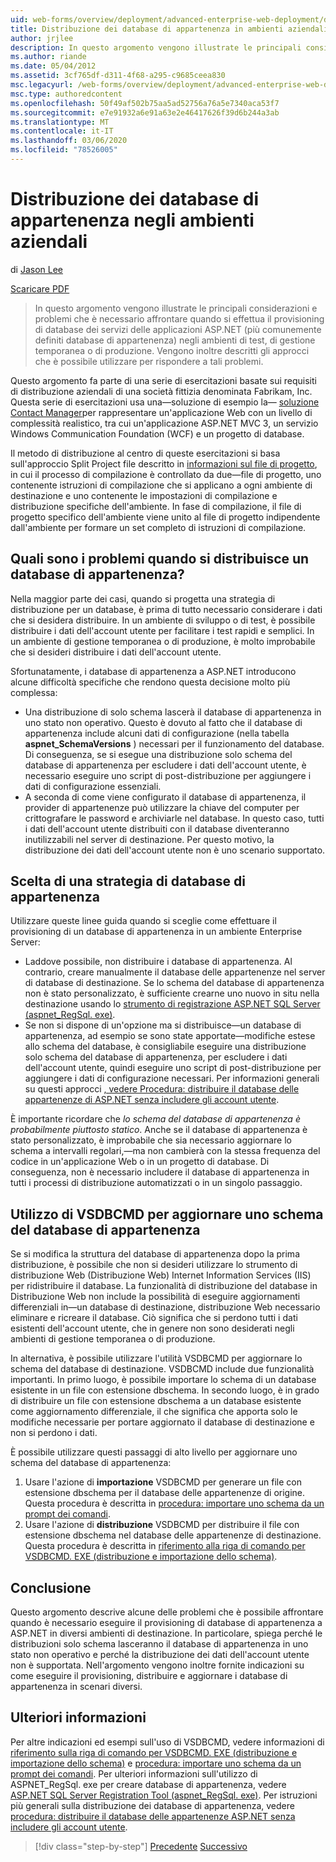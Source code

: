 ```yaml
---
uid: web-forms/overview/deployment/advanced-enterprise-web-deployment/deploying-membership-databases-to-enterprise-environments
title: Distribuzione dei database di appartenenza in ambienti aziendali | Microsoft Docs
author: jrjlee
description: In questo argomento vengono illustrate le principali considerazioni e problemi che è necessario affrontare quando si effettua il provisioning dei database dei servizi delle applicazioni ASP.NET (più comuni...
ms.author: riande
ms.date: 05/04/2012
ms.assetid: 3cf765df-d311-4f68-a295-c9685ceea830
msc.legacyurl: /web-forms/overview/deployment/advanced-enterprise-web-deployment/deploying-membership-databases-to-enterprise-environments
msc.type: authoredcontent
ms.openlocfilehash: 50f49af502b75aa5ad52756a76a5e7340aca53f7
ms.sourcegitcommit: e7e91932a6e91a63e2e46417626f39d6b244a3ab
ms.translationtype: MT
ms.contentlocale: it-IT
ms.lasthandoff: 03/06/2020
ms.locfileid: "78526005"
---
```

# <a name="deploying-membership-databases-to-enterprise-environments"></a>Distribuzione dei database di appartenenza negli ambienti aziendali

di [Jason Lee](https://github.com/jrjlee)

[Scaricare PDF](https://msdnshared.blob.core.windows.net/media/MSDNBlogsFS/prod.evol.blogs.msdn.com/CommunityServer.Blogs.Components.WeblogFiles/00/00/00/63/56/8130.DeployingWebAppsInEnterpriseScenarios.pdf)

> In questo argomento vengono illustrate le principali considerazioni e problemi che è necessario affrontare quando si effettua il provisioning di database dei servizi delle applicazioni ASP.NET (più comunemente definiti database di appartenenza) negli ambienti di test, di gestione temporanea o di produzione. Vengono inoltre descritti gli approcci che è possibile utilizzare per rispondere a tali problemi.

Questo argomento fa parte di una serie di esercitazioni basate sui requisiti di distribuzione aziendali di una società fittizia denominata Fabrikam, Inc. Questa serie di esercitazioni usa una&#x2014;soluzione di esempio la&#x2014; [soluzione Contact Manager](../web-deployment-in-the-enterprise/the-contact-manager-solution.md)per rappresentare un'applicazione Web con un livello di complessità realistico, tra cui un'applicazione ASP.NET MVC 3, un servizio Windows Communication Foundation (WCF) e un progetto di database.

Il metodo di distribuzione al centro di queste esercitazioni si basa sull'approccio Split Project file descritto in [informazioni sul file di progetto](../web-deployment-in-the-enterprise/understanding-the-project-file.md), in cui il processo di compilazione è controllato da due&#x2014;file di progetto, uno contenente istruzioni di compilazione che si applicano a ogni ambiente di destinazione e uno contenente le impostazioni di compilazione e distribuzione specifiche dell'ambiente. In fase di compilazione, il file di progetto specifico dell'ambiente viene unito al file di progetto indipendente dall'ambiente per formare un set completo di istruzioni di compilazione.

## <a name="what-are-the-issues-when-you-deploy-a-membership-database"></a>Quali sono i problemi quando si distribuisce un database di appartenenza?

Nella maggior parte dei casi, quando si progetta una strategia di distribuzione per un database, è prima di tutto necessario considerare i dati che si desidera distribuire. In un ambiente di sviluppo o di test, è possibile distribuire i dati dell'account utente per facilitare i test rapidi e semplici. In un ambiente di gestione temporanea o di produzione, è molto improbabile che si desideri distribuire i dati dell'account utente.

Sfortunatamente, i database di appartenenza a ASP.NET introducono alcune difficoltà specifiche che rendono questa decisione molto più complessa:

- Una distribuzione di solo schema lascerà il database di appartenenza in uno stato non operativo. Questo è dovuto al fatto che il database di appartenenza include alcuni dati di configurazione (nella tabella **aspnet\_SchemaVersions** ) necessari per il funzionamento del database. Di conseguenza, se si esegue una distribuzione solo schema del database di appartenenza per escludere i dati dell'account utente, è necessario eseguire uno script di post-distribuzione per aggiungere i dati di configurazione essenziali.
- A seconda di come viene configurato il database di appartenenza, il provider di appartenenze può utilizzare la chiave del computer per crittografare le password e archiviarle nel database. In questo caso, tutti i dati dell'account utente distribuiti con il database diventeranno inutilizzabili nel server di destinazione. Per questo motivo, la distribuzione dei dati dell'account utente non è uno scenario supportato.

## <a name="choosing-a-membership-database-strategy"></a>Scelta di una strategia di database di appartenenza

Utilizzare queste linee guida quando si sceglie come effettuare il provisioning di un database di appartenenza in un ambiente Enterprise Server:

- Laddove possibile, non distribuire i database di appartenenza. Al contrario, creare manualmente il database delle appartenenze nel server di database di destinazione. Se lo schema del database di appartenenza non è stato personalizzato, è sufficiente crearne uno nuovo in situ nella destinazione usando lo [strumento di registrazione ASP.NET SQL Server (aspnet\_RegSql. exe)](https://msdn.microsoft.com/library/ms229862(v=vs.100).aspx).
- Se non si dispone di un'opzione ma si distribuisce&#x2014;un database di appartenenza, ad esempio se sono state apportate&#x2014;modifiche estese allo schema del database, è consigliabile eseguire una distribuzione solo schema del database di appartenenza, per escludere i dati dell'account utente, quindi eseguire uno script di post-distribuzione per aggiungere i dati di configurazione necessari. Per informazioni generali su questi approcci [, vedere Procedura: distribuire il database delle appartenenze di ASP.NET senza includere gli account utente](https://msdn.microsoft.com/library/ff361972(v=vs.100).aspx).

È importante ricordare che *lo schema del database di appartenenza è probabilmente piuttosto statico*. Anche se il database di appartenenza è stato personalizzato, è improbabile che sia necessario aggiornare lo schema a intervalli regolari,&#x2014;ma non cambierà con la stessa frequenza del codice in un'applicazione Web o in un progetto di database. Di conseguenza, non è necessario includere il database di appartenenza in tutti i processi di distribuzione automatizzati o in un singolo passaggio.

## <a name="using-vsdbcmd-to-update-a-membership-database-schema"></a>Utilizzo di VSDBCMD per aggiornare uno schema del database di appartenenza

Se si modifica la struttura del database di appartenenza dopo la prima distribuzione, è possibile che non si desideri utilizzare lo strumento di distribuzione Web (Distribuzione Web) Internet Information Services (IIS) per ridistribuire il database. La funzionalità di distribuzione del database in Distribuzione Web non include la possibilità di eseguire aggiornamenti differenziali in&#x2014;un database di destinazione, distribuzione Web necessario eliminare e ricreare il database. Ciò significa che si perdono tutti i dati esistenti dell'account utente, che in genere non sono desiderati negli ambienti di gestione temporanea o di produzione.

In alternativa, è possibile utilizzare l'utilità VSDBCMD per aggiornare lo schema del database di destinazione. VSDBCMD include due funzionalità importanti. In primo luogo, è possibile importare lo schema di un database esistente in un file con estensione dbschema. In secondo luogo, è in grado di distribuire un file con estensione dbschema a un database esistente come aggiornamento differenziale, il che significa che apporta solo le modifiche necessarie per portare aggiornato il database di destinazione e non si perdono i dati.

È possibile utilizzare questi passaggi di alto livello per aggiornare uno schema del database di appartenenza:

1. Usare l'azione di **importazione** VSDBCMD per generare un file con estensione dbschema per il database delle appartenenze di origine. Questa procedura è descritta in [procedura: importare uno schema da un prompt dei comandi](https://msdn.microsoft.com/library/dd172135.aspx).
2. Usare l'azione di **distribuzione** VSDBCMD per distribuire il file con estensione dbschema nel database delle appartenenze di destinazione. Questa procedura è descritta in [riferimento alla riga di comando per VSDBCMD. EXE (distribuzione e importazione dello schema)](https://msdn.microsoft.com/library/dd193283.aspx).

## <a name="conclusion"></a>Conclusione

Questo argomento descrive alcune delle problemi che è possibile affrontare quando è necessario eseguire il provisioning di database di appartenenza a ASP.NET in diversi ambienti di destinazione. In particolare, spiega perché le distribuzioni solo schema lasceranno il database di appartenenza in uno stato non operativo e perché la distribuzione dei dati dell'account utente non è supportata. Nell'argomento vengono inoltre fornite indicazioni su come eseguire il provisioning, distribuire e aggiornare i database di appartenenza in scenari diversi.

## <a name="further-reading"></a>Ulteriori informazioni

Per altre indicazioni ed esempi sull'uso di VSDBCMD, vedere informazioni di [riferimento sulla riga di comando per VSDBCMD. EXE (distribuzione e importazione dello schema)](https://msdn.microsoft.com/library/dd193283.aspx) e [procedura: importare uno schema da un prompt dei comandi](https://msdn.microsoft.com/library/dd172135.aspx). Per ulteriori informazioni sull'utilizzo di ASPNET\_RegSql. exe per creare database di appartenenza, vedere [ASP.NET SQL Server Registration Tool (aspnet\_RegSql. exe)](https://msdn.microsoft.com/library/ms229862(v=vs.100).aspx). Per istruzioni più generali sulla distribuzione dei database di appartenenza, vedere [procedura: distribuire il database delle appartenenze ASP.NET senza includere gli account utente](https://msdn.microsoft.com/library/ff361972(v=vs.100).aspx).

> [!div class="step-by-step"]
> [Precedente](deploying-database-role-memberships-to-test-environments.md)
> [Successivo](excluding-files-and-folders-from-deployment.md)
